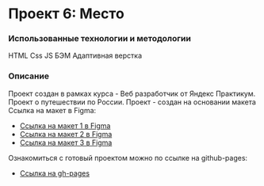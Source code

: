 # Проект 6: Место

### Использованные технологии и методологии
HTML
Css
JS
БЭМ
Адаптивная верстка


### Описание

Проект создан в рамках курса - Веб разработчик от Яндекс Практикум. Проект о путешествии по России. Проект - создан на основании макета Ссылка на макет в Figma:

* [Ссылка на макет 1 в Figma](https://www.figma.com/file/StZjf8HnoeLdiXS7dYrLAh/JavaScript.-Sprint-4)
* [Ссылка на макет 2 в Figma](https://www.figma.com/file/nlYpT4VhFiwimn2YlncrcF/JavaScript.-Sprint-5?node-id=90%3A378)
* [Ссылка на макет 3 в Figma](https://www.figma.com/file/XNaGNEZD5NEjeyJzAT4gMb/JavaScript.-Sprint-6?node-id=1140%3A291)

Ознакомиться с готовый проектом можно по ссылке на github-pages:

* [Ссылка на gh-pages](https://maks-ace.github.io/mesto/index.html)
